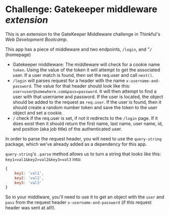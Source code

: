 # Challenge: Gatekeeper middleware *extension*

This is an extension to the GateKeeper Middleware challenge in Thinkful's *Web Development Bootcamp*.

This app has a piece of middleware and two endpoints, `/login`, and "`/` (homepage) 
- Gatekeeper middleware: The middleware will check for a cookie name `token`. Using the value of the token it will attempt to get the associated user. If a user match is found, then set the req.user and call `next()`.
- `/login` will parses request for a header with the name `x-username-and-password`. The value for that header should look like this: `user=user@somewhere.com&pass=password`. It will then attempt to find a user with that username and password. If the user is located, the object should be added to the request as `req.user`. If the user is found, then it should create a random number token and save the token to the user object and set a cookie. 
- `/` check if the req.user is set, if not it redirects to the `/login` page. If it does exist then it should return the first name, last name, user name, id, and position (aka job title) of the authenticated user. 

In order to parse the request header, you will need to use the `query-string` package, which  we've already added as a dependency for this app.

`query-string`'s `.parse` method allows us to turn a string that looks like this: `key1=val1&key2=val2&key3=val3` into:

```javascript
{
    key1: 'val1',
    key2: 'val2',
    key3: 'val3'
}
```

So in your middlware, you'll need to use it to get an object with the `user` and `pass` from the request header `x-username-and-password` (if this request header was sent at all!).

